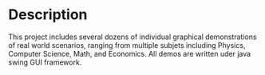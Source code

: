 # Description
This project includes several dozens of individual graphical demonstrations of real world scenarios, ranging from multiple
subjets including Physics, Computer Science, Math, and Economics. All demos are written uder java swing GUI framework.
